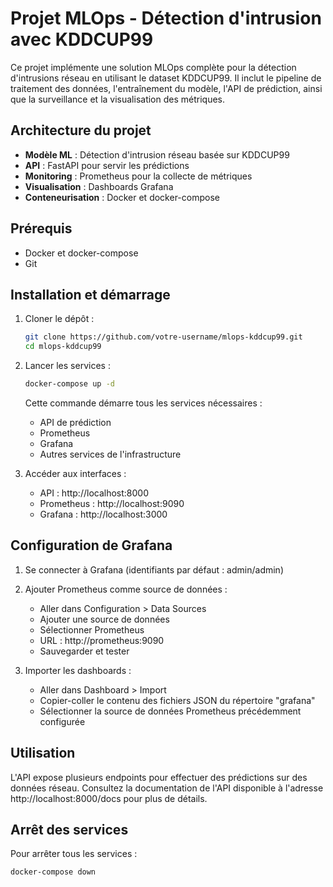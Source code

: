 # Projet MLOps - Détection d'intrusion avec KDDCUP99

Ce projet implémente une solution MLOps complète pour la détection d'intrusions réseau en utilisant le dataset KDDCUP99. Il inclut le pipeline de traitement des données, l'entraînement du modèle, l'API de prédiction, ainsi que la surveillance et la visualisation des métriques.

## Architecture du projet

- **Modèle ML** : Détection d'intrusion réseau basée sur KDDCUP99
- **API** : FastAPI pour servir les prédictions
- **Monitoring** : Prometheus pour la collecte de métriques
- **Visualisation** : Dashboards Grafana
- **Conteneurisation** : Docker et docker-compose

## Prérequis

- Docker et docker-compose
- Git

## Installation et démarrage

1. Cloner le dépôt :
   ```bash
   git clone https://github.com/votre-username/mlops-kddcup99.git
   cd mlops-kddcup99
   ```

2. Lancer les services :
   ```bash
   docker-compose up -d
   ```

   Cette commande démarre tous les services nécessaires :
   - API de prédiction
   - Prometheus
   - Grafana
   - Autres services de l'infrastructure

3. Accéder aux interfaces :
   - API : http://localhost:8000
   - Prometheus : http://localhost:9090
   - Grafana : http://localhost:3000

## Configuration de Grafana

1. Se connecter à Grafana (identifiants par défaut : admin/admin)
2. Ajouter Prometheus comme source de données :
   - Aller dans Configuration > Data Sources
   - Ajouter une source de données
   - Sélectionner Prometheus
   - URL : http://prometheus:9090
   - Sauvegarder et tester

3. Importer les dashboards :
   - Aller dans Dashboard > Import
   - Copier-coller le contenu des fichiers JSON du répertoire "grafana"
   - Sélectionner la source de données Prometheus précédemment configurée

## Utilisation

L'API expose plusieurs endpoints pour effectuer des prédictions sur des données réseau. Consultez la documentation de l'API disponible à l'adresse http://localhost:8000/docs pour plus de détails.

## Arrêt des services

Pour arrêter tous les services :
```bash
docker-compose down
```
